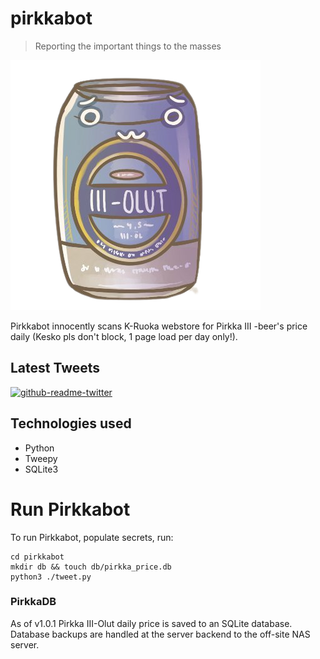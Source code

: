 # pirkkabot

> Reporting the important things to the masses

![pirkka-kun](pirkkabot.png)

Pirkkabot innocently scans K-Ruoka webstore for Pirkka III -beer's price daily (Kesko pls don't block, 1 page load per day only!).

## Latest Tweets

[![github-readme-twitter](https://github-readme-twitter.gazf.vercel.app/api?id=pirkkabot)](https://github.com/gazf/github-readme-twitter)

## Technologies used

- Python
- Tweepy
- SQLite3

# Run Pirkkabot

To run Pirkkabot, populate secrets, run:

```shell
cd pirkkabot
mkdir db && touch db/pirkka_price.db
python3 ./tweet.py
```

### PirkkaDB

As of v1.0.1 Pirkka III-Olut daily price is saved to an SQLite database.
Database backups are handled at the server backend to the off-site NAS server.
